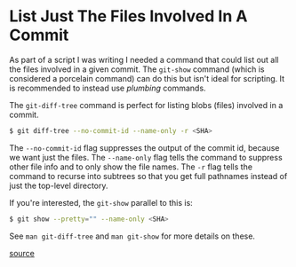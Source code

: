 # List Just The Files Involved In A Commit

As part of a script I was writing I needed a command that could list out all
the files involved in a given commit. The `git-show` command (which is
considered a porcelain command) can do this but isn't ideal for scripting. It
is recommended to instead use _plumbing_ commands.

The `git-diff-tree` command is perfect for listing blobs (files) involved in a
commit.

```bash
$ git diff-tree --no-commit-id --name-only -r <SHA>
```

The `--no-commit-id` flag suppresses the output of the commit id, because we
want just the files. The `--name-only` flag tells the command to suppress other
file info and to only show the file names. The `-r` flag tells the command to
recurse into subtrees so that you get full pathnames instead of just the
top-level directory.

If you're interested, the `git-show` parallel to this is:

```bash
$ git show --pretty="" --name-only <SHA>
```

See `man git-diff-tree` and `man git-show` for more details on these.

[source](https://stackoverflow.com/questions/424071/how-to-list-all-the-files-in-a-commit)
